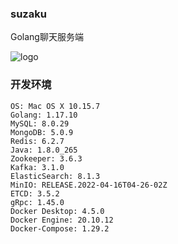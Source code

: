 ### suzaku

Golang聊天服务端

![logo](assets/images/suzaku.jpg)

### 开发环境

```
OS: Mac OS X 10.15.7
Golang: 1.17.10
MySQL: 8.0.29
MongoDB: 5.0.9
Redis: 6.2.7
Java: 1.8.0_265
Zookeeper: 3.6.3
Kafka: 3.1.0
ElasticSearch: 8.1.3
MinIO: RELEASE.2022-04-16T04-26-02Z
ETCD: 3.5.2
gRpc: 1.45.0
Docker Desktop: 4.5.0
Docker Engine: 20.10.12
Docker-Compose: 1.29.2
```
